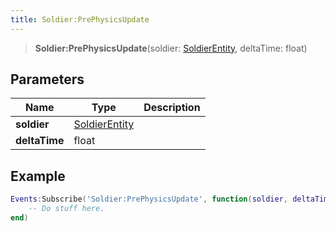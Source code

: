 ```yaml
---
title: Soldier:PrePhysicsUpdate
---
```


> **Soldier:PrePhysicsUpdate**(soldier: [SoldierEntity](/vext/ref/server/type/soldierentity), deltaTime: float)

## Parameters

| Name | Type | Description |
| ---- | ---- | ----------- |
| **soldier** | [SoldierEntity](/vext/ref/server/type/soldierentity) |  |
| **deltaTime** | float |  |

## Example

```lua
Events:Subscribe('Soldier:PrePhysicsUpdate', function(soldier, deltaTime)
    -- Do stuff here.
end)
```
